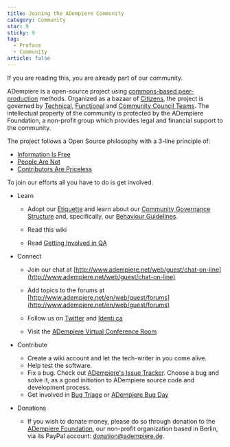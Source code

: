 ```yaml
---
title: Joining the ADempiere Community 
category: Community
star: 9
sticky: 9
tag:
  - Preface
  - Community
article: false
---
```


If you are reading this, you are already part of our community.

ADempiere is a open-source project using [commons-based peer-production](https://en.wikipedia.org/wiki/Commons-based_peer_production) methods. Organized as a bazaar of [Citizens](../citizens/README.md), the project is governed by [Technical](a), [Functional](a) and [Community Council Teams](../community-council-team/README.md). The intellectual property of the community is protected by the ADempiere Foundation, a non-profit group which provides legal and financial support to the community.

The project follows a Open Source philosophy with a 3-line principle of:

- [Information Is Free](./information-is-free.md)
- [People Are Not](./people-are-not.md)
- [Contributors Are Priceless](./contributors-are-priceless.md)

To join our efforts all you have to do is get involved.

- Learn
  - Adopt our [Etiquette](../preface/quality-assurance-and-problem-reporting-guidelines/the-etiquette-of-involvement.md) and learn about our [Community Governance Structure](../community-council-team/community-governance.md) and, specifically, our [Behaviour Guidelines](../community-council-team/community-governance.md).

  - Read this wiki

  - Read [Getting Involved in QA](./quality-assurance-and-problem-reporting-guidelines/getting-involved-in-qa.md)

- Connect

  - Join our chat at [http://www.adempiere.net/web/guest/chat-on-line](http://www.adempiere.net/web/guest/chat-on-line)

  - Add topics to the forums at [http://www.adempiere.net/en/web/guest/forums](http://www.adempiere.net/en/web/guest/forums)

  - Follow us on [Twitter](http://www.twitter.com/adempiere) and [Identi.ca](http://identi.ca/adempiere)

  - Visit the [ADempiere Virtual Conference Room](j)

- Contribute

  - Create a wiki account and let the tech-writer in you come alive.
  - Help test the software.
  - Fix a bug. Check out [ADempiere's Issue Tracker](https://adempiere.atlassian.net/jira/dashboards/last-visited). Choose a bug and solve it, as a good initiation to ADempiere source code and development process.
  - Get involved in [Bug Triage](../quality-assurance-and-problem-reporting-guidelines/bug-triage.md) or [ADempiere Bug Day](a)

- Donations

  - If you wish to donate money, please do so through donation to the [ADempiere Foundation](http://www.adempiere.net/en/web/guest/thefoundation), our non-profit organization based in Berlin, via its PayPal account: donation@adempiere.de.
